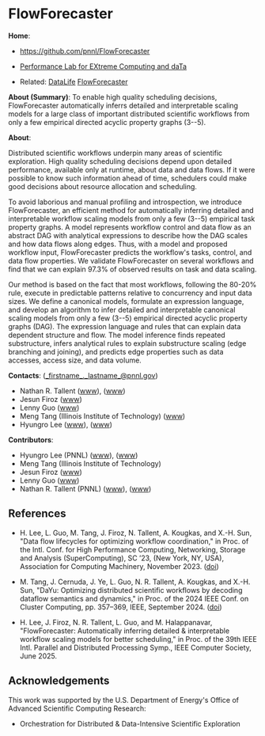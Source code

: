 <!-- -*-Mode: markdown;-*- -->
<!-- $Id: 4098d4ffce45696ec3497ad9e08e712906c9d8fe $ -->


FlowForecaster
=============================================================================

**Home**:
  - https://github.com/pnnl/FlowForecaster
  
  - [Performance Lab for EXtreme Computing and daTa](https://github.com/perflab-exact)

  - Related: 
  [DataLife](https://github.com/pnnl/DataLife)
  [FlowForecaster](https://github.com/pnnl/FlowForecaster)
  <!-- [DaYu](https://github.com/pnnl/DaYu) -->
   

**About (Summary)**: To enable high quality scheduling decisions,
FlowForecaster automatically inferrs detailed and interpretable
scaling models for a large class of important distributed scientific
workflows from only a few empirical directed acyclic property graphs
(3--5).


**About**: 

Distributed scientific workflows underpin many areas of scientific
exploration. High quality scheduling decisions depend upon detailed
performance, available only at runtime, about data and data flows. If
it were possible to know such information ahead of time, schedulers
could make good decisions about resource allocation and scheduling.

To avoid laborious and manual profiling and introspection, we
introduce FlowForecaster, an efficient method for automatically
inferring detailed and interpretable workflow scaling models from only
a few (3--5) empirical task property graphs. A model represents
workflow control and data flow as an abstract DAG with analytical
expressions to describe how the DAG scales and how data flows along
edges. Thus, with a model and proposed workflow input, FlowForecaster
predicts the workflow's tasks, control, and data flow properties.  We
validate FlowForecaster on several workflows and find that we can
explain 97.3% of observed results on task and data scaling.

Our method is based on the fact that most workflows, following the
80-20% rule, execute in predictable patterns relative to concurrency
and input data sizes. We define a canonical models, formulate an
expression language, and develop an algorithm to infer detailed and
interpretable canonical scaling models from only a few (3--5)
empirical directed acyclic property graphs (DAG). The expression
language and rules that can explain data dependent structure and
flow. The model inference finds repeated substructure, infers
analytical rules to explain substructure scaling (edge branching and
joining), and predicts edge properties such as data accesses, access
size, and data volume.


**Contacts**: (_firstname_._lastname_@pnnl.gov)
  - Nathan R. Tallent ([www](https://hpc.pnnl.gov/people/tallent)), ([www](https://www.pnnl.gov/people/nathan-tallent))
  - Jesun Firoz ([www](https://www.pnnl.gov/people/jesun-firoz))
  - Lenny Guo ([www](https://www.pnnl.gov/people/luanzheng-guo))
  - Meng Tang (Illinois Institute of Technology) ([www](https://scholar.google.com/citations?user=KXC9NesAAAAJ&hl=en))
  - Hyungro Lee ([www](https://www.pnnl.gov/science/staff/staff_info.asp?staff_num=10843)), ([www](https://lee212.github.io/))
  

**Contributors**:
  - Hyungro Lee (PNNL) ([www](https://www.pnnl.gov/science/staff/staff_info.asp?staff_num=10843)), ([www](https://lee212.github.io/))
  - Meng Tang (Illinois Institute of Technology)
  - Jesun Firoz ([www](https://www.pnnl.gov/people/jesun-firoz))
  - Lenny Guo ([www](https://www.pnnl.gov/people/luanzheng-guo))
  - Nathan R. Tallent (PNNL) ([www](https://hpc.pnnl.gov/people/tallent)), ([www](https://www.pnnl.gov/people/nathan-tallent))



References
-----------------------------------------------------------------------------

* H. Lee, L. Guo, M. Tang, J. Firoz, N. Tallent, A. Kougkas, and X.-H. Sun, "Data flow lifecycles for optimizing workflow coordination," in Proc. of the Intl. Conf. for High Performance Computing, Networking, Storage and Analysis (SuperComputing), SC ’23, (New York, NY, USA), Association for Computing Machinery, November 2023. ([doi](https://doi.org/10.1145/3581784.3607104))

* M. Tang, J. Cernuda, J. Ye, L. Guo, N. R. Tallent, A. Kougkas, and X.-H. Sun, "DaYu: Optimizing distributed scientific workflows by decoding dataflow semantics and dynamics," in Proc. of the 2024 IEEE Conf. on Cluster Computing, pp. 357–369, IEEE, September 2024. ([doi](https://doi.org/10.1109/CLUSTER59578.2024.00038))

* H. Lee, J. Firoz, N. R. Tallent, L. Guo, and M. Halappanavar, "FlowForecaster: Automatically inferring detailed & interpretable workflow scaling models for better scheduling," in Proc. of the 39th IEEE Intl. Parallel and Distributed Processing Symp., IEEE Computer Society, June 2025.
<!-- ([doi](https://doi.org/10.1145/3581784.3607104)) -->



Acknowledgements
-----------------------------------------------------------------------------

This work was supported by the U.S. Department of Energy's Office of
Advanced Scientific Computing Research:

- Orchestration for Distributed & Data-Intensive Scientific Exploration
